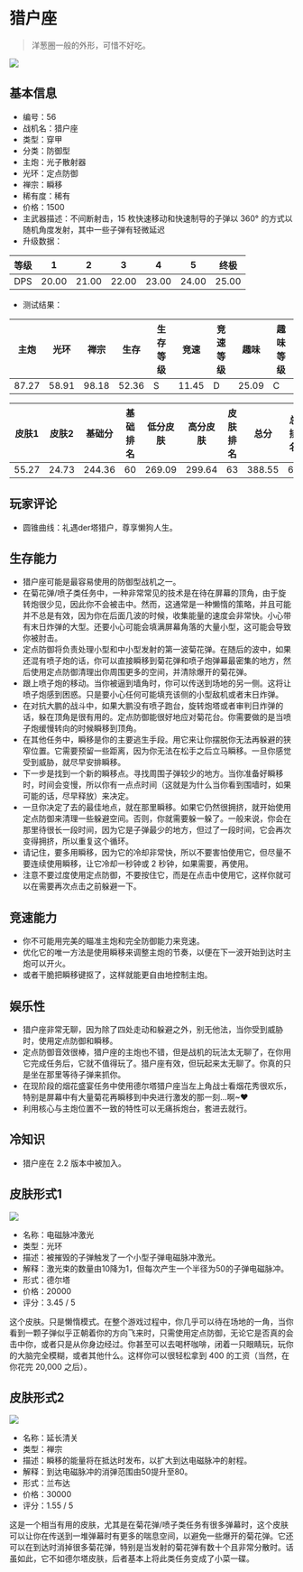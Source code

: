 # 猎户座

> 洋葱圈一般的外形，可惜不好吃。

<img src="/ships/ship_56.png" style={{zoom:1}}/>

## 基本信息

- 编号：56
- 战机名：猎户座
- 类型：穿甲
- 分类：防御型
- 主炮：光子散射器
- 光环：定点防御
- 禅宗：瞬移
- 稀有度：稀有
- 价格：1500
- 主武器描述：不间断射击，15 枚快速移动和快速制导的子弹以 360° 的方式以随机角度发射，其中一些子弹有轻微延迟
- 升级数据：

| 等级 | 1 | 2 | 3 | 4 | 5 | 终极 |
|--|--|--|--|--|--|--|
| DPS | 20.00 | 21.00 | 22.00 | 23.00 | 24.00 | 25.00 |

- 测试结果：

| 主炮 | 光环 | 禅宗 | 生存 | 生存等级 | 竞速 | 竞速等级 | 趣味 | 趣味等级 |
|--|--|--|--|--|--|--|--|--|
| 87.27 | 58.91 | 98.18 | 52.36 | S | 11.45 | D | 25.09 | C |

| 皮肤1 | 皮肤2 | 基础分 | 基础排名 | 低分皮肤 | 高分皮肤 | 皮肤排名 | 总分 | 总排名 |
|--|--|--|--|--|--|--|--|--|
| 55.27 | 24.73 | 244.36 | 60 | 269.09 | 299.64 | 63 | 388.55 | 63 |

## 玩家评论

- 圆锥曲线：礼遇der塔猎户，尊享懒狗人生。

## 生存能力

- 猎户座可能是最容易使用的防御型战机之一。
- 在菊花弹/喷子类任务中，一种非常常见的技术是在待在屏幕的顶角，由于旋转炮很少见，因此你不会被击中。然而，这通常是一种懒惰的策略，并且可能并不总是有效，因为你在后面几波的时候，收集能量的速度会非常快。小心带有末日炸弹的大型。还要小心可能会填满屏幕角落的大量小型，这可能会导致你被肘击。
- 定点防御将负责处理小型和中小型发射的第一波菊花弹。在随后的波中，如果还混有喷子炮的话，你可以直接瞬移到菊花弹和喷子炮弹幕最密集的地方，然后使用定点防御清理出你周围更多的空间，并清除爆开的菊花弹。
- 跟上喷子炮的移动。当你被逼到墙角时，你可以传送到场地的另一侧。这将让喷子炮感到困惑。只是要小心任何可能填充该侧的小型敌机或者末日炸弹。
- 在对抗大鹏的战斗中，如果大鹏没有喷子跑台，旋转炮塔或者审判日炸弹的话，躲在顶角是很有用的。定点防御能很好地应对菊花台。你需要做的是当喷子炮缓慢转向的时候瞬移到顶角。
- 在其他任务中，瞬移是你的主要逃生手段。用它来让你摆脱你无法再躲避的狭窄位置。它需要预留一些距离，因为你无法在松手之后立马瞬移。一旦你感觉受到威胁，就尽早安排瞬移。
- 下一步是找到一个新的瞬移点。寻找周围子弹较少的地方。当你准备好瞬移时，时间会变慢，所以你有一点点时间（这就是为什么当你看到围墙时，如果可能的话，尽早释放）来决定。
- 一旦你决定了去的最佳地点，就在那里瞬移。如果它仍然很拥挤，就开始使用定点防御来清理一些躲避空间。否则，你就需要躲一躲了。一般来说，你会在那里待很长一段时间，因为它是子弹最少的地方，但过了一段时间，它会再次变得拥挤，所以重复这个循环。
- 请记住，要多用瞬移，因为它的冷却非常快，所以不要害怕使用它，但尽量不要连续使用瞬移，让它冷却一秒钟或 2 秒钟，如果需要，再使用。
- 注意不要过度使用定点防御，不要按住它，而是在点击中使用它，这样你就可以在需要再次点击之前躲避一下。

## 竞速能力

- 你不可能用完美的瞄准主炮和完全防御能力来竞速。
- 优化它的唯一方法是使用瞬移来调整主炮的节奏，以便在下一波开始到达时主炮可以开火。
- 或者干脆把瞬移键抠了，这样就能更自由地控制主炮。

## 娱乐性

- 猎户座非常无聊，因为除了四处走动和躲避之外，别无他法，当你受到威胁时，使用定点防御和瞬移。
- 定点防御音效很棒，猎户座的主炮也不错，但是战机的玩法太无聊了，在你用它完成任务后，它就不值得玩了。猎户座有效，但玩起来太无聊了。你真的只是坐在那里等待子弹来抓你。
- 在现阶段的烟花盛宴任务中使用德尔塔猎户座当左上角战士看烟花秀很欢乐，特别是屏幕中有大量菊花再瞬移到中央进行激发的那一刻…啊~♥
- 利用核心与主炮位置不一致的特性可以无痛拆炮台，套进去就行。

## 冷知识

- 猎户座在 2.2 版本中被加入。

## 皮肤形式1

<img src="/ships/ship_56_apex_1.png" style={{zoom:1}}/>

- 名称：电磁脉冲激光
- 类型：光环
- 描述：被摧毁的子弹触发了一个小型子弹电磁脉冲激光。
- 解释：激光束的数量由10降为1，但每次产生一个半径为50的子弹电磁脉冲。
- 形式：德尔塔
- 价格：20000
- 评分：3.45 / 5

这个皮肤。只是懒惰模式。在整个游戏过程中，你几乎可以待在场地的一角，当你看到一颗子弹似乎正朝着你的方向飞来时，只需使用定点防御，无论它是否真的会击中你，或者只是从你身边经过。你甚至可以去喝杯咖啡，闭着一只眼睛玩，玩你的大脑完全模糊，或者其他什么。这样你可以很轻松拿到 400 的工资（当然，在你花完 20,000 之后）。

## 皮肤形式2

<img src="/ships/ship_56_apex_2.png" style={{zoom:1}}/>

- 名称：延长清关
- 类型：禅宗
- 描述：瞬移的能量将在抵达时发布，以扩大到达电磁脉冲的射程。
- 解释：到达电磁脉冲的消弹范围由50提升至80。
- 形式：兰布达
- 价格：30000
- 评分：1.55 / 5

这是一个相当有用的皮肤，尤其是在菊花弹/喷子类任务有很多弹幕时，这个皮肤可以让你在传送到一堆弹幕时有更多的喘息空间，以避免一些爆开的菊花弹。它还可以在到达时消掉很多菊花弹，特别是当发射的菊花弹有数十个且非常分散时。话虽如此，它不如德尔塔皮肤，后者基本上将此类任务变成了小菜一碟。
